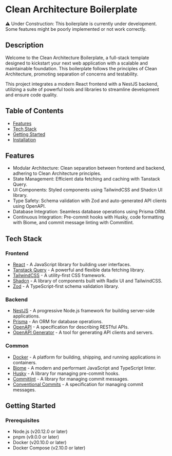# Clean Architecture Boilerplate

⚠️ Under Construction: This boilerplate is currently under development. Some features might be poorly implemented or not work correctly.

## Description

Welcome to the Clean Architecture Boilerplate, a full-stack template designed to kickstart your next web application with a scalable and maintainable foundation. This boilerplate follows the principles of Clean Architecture, promoting separation of concerns and testability.

This project integrates a modern React frontend with a NestJS backend, utilizing a suite of powerful tools and libraries to streamline development and ensure code quality.


## Table of Contents

- [Features](#features)
- [Tech Stack](#tech-stack)
- [Getting Started](#getting-started)
- [Installation](#installation)


## Features

- Modular Architecture: Clean separation between frontend and backend, adhering to Clean Architecture principles.
- State Management: Efficient data fetching and caching with Tanstack Query.
- UI Components: Styled components using TailwindCSS and Shadcn UI library.
- Type Safety: Schema validation with Zod and auto-generated API clients using OpenAPI.
- Database Integration: Seamless database operations using Prisma ORM.
- Continuous Integration: Pre-commit hooks with Husky, code formatting with Biome, and commit message linting with Commitlint.


## Tech Stack

### Frontend

- [React](https://reactjs.org/) - A JavaScript library for building user interfaces.
- [Tanstack Query](https://tanstack.com/query) - A powerful and flexible data fetching library.
- [TailwindCSS](https://tailwindcss.com/) - A utility-first CSS framework.
- [Shadcn](https://ui.shadcn.com/) - A library of components built with Radix UI and TailwindCSS.
- [Zod](https://zod.dev/) - A TypeScript-first schema validation library.

### Backend

- [NestJS](https://nestjs.com/) - A progressive Node.js framework for building server-side applications.
- [Prisma](https://prisma.io/) - An ORM for database operations.
- [OpenAPI](https://swagger.io/specification/) - A specification for describing RESTful APIs.
- [OpenAPI Generator](https://openapi-generator.tech/) - A tool for generating API clients and servers.

### Common

- [Docker](https://www.docker.com/) - A platform for building, shipping, and running applications in containers.
- [Biome](https://biomejs.dev/) - A modern and performant JavaScript and TypeScript linter.
- [Husky](https://typicode.github.io/husky/) - A library for managing pre-commit hooks.
- [Commitlint](https://commitlint.js.org/) - A library for managing commit messages.
- [Conventional Commits](https://conventionalcommits.org/) - A specification for managing commit messages.


## Getting Started

### Prerequisites

- Node.js (v20.12.0 or later)
- pnpm (v9.0.0 or later)
- Docker (v20.10.0 or later)
- Docker Compose (v2.10.0 or later)
